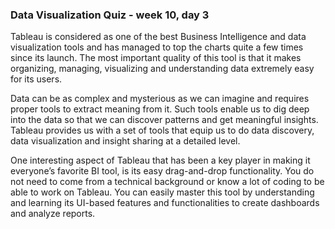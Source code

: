 ### Data Visualization Quiz - week 10, day 3

Tableau is considered as one of the best Business Intelligence and data visualization tools and has managed to top the charts quite a few times since its launch. The most important quality of this tool is that it makes organizing, managing, visualizing and understanding data extremely easy for its users.

Data can be as complex and mysterious as we can imagine and requires proper tools to extract meaning from it. Such tools enable us to dig deep into the data so that we can discover patterns and get meaningful insights. Tableau provides us with a set of tools that equip us to do data discovery, data visualization and insight sharing at a detailed level.

One interesting aspect of Tableau that has been a key player in making it everyone’s favorite BI tool, is its easy drag-and-drop functionality. You do not need to come from a technical background or know a lot of coding to be able to work on Tableau. You can easily master this tool by understanding and learning its UI-based features and functionalities to create dashboards and analyze reports.
